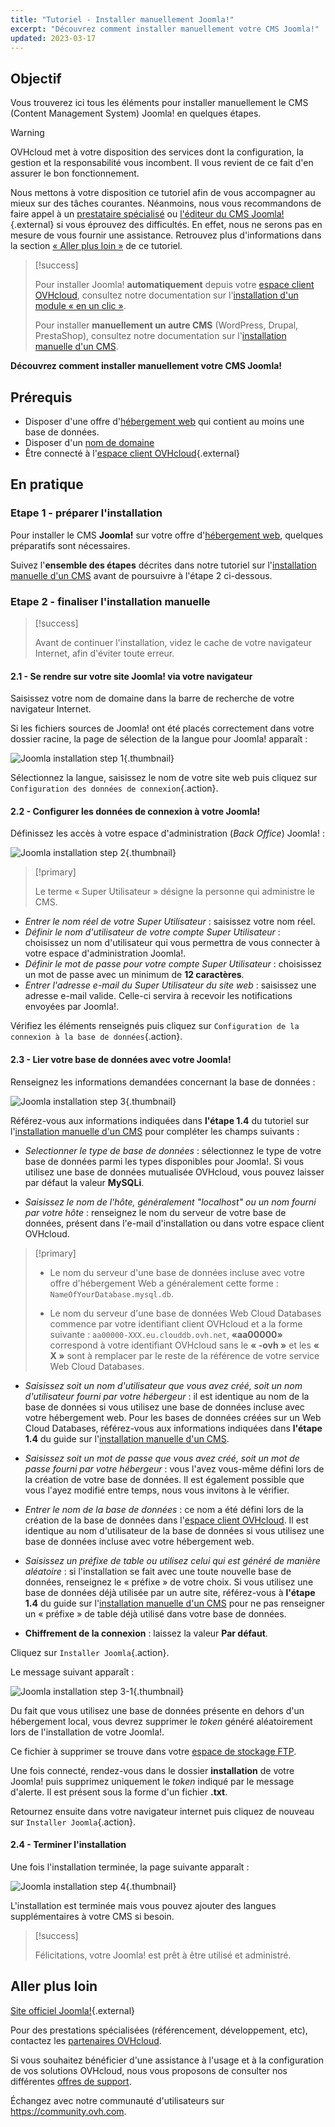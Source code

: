 ```yaml
---
title: "Tutoriel - Installer manuellement Joomla!"
excerpt: "Découvrez comment installer manuellement votre CMS Joomla!"
updated: 2023-03-17
---
```


## Objectif

Vous trouverez ici tous les éléments pour installer manuellement le CMS (Content Management System) Joomla! en quelques étapes.

> [!warning]
>
> OVHcloud met à votre disposition des services dont la configuration, la gestion et la responsabilité vous incombent. Il vous revient de ce fait d'en assurer le bon fonctionnement.
> 
> Nous mettons à votre disposition ce tutoriel afin de vous accompagner au mieux sur des tâches courantes. Néanmoins, nous vous recommandons de faire appel à un [prestataire spécialisé](https://partner.ovhcloud.com/fr/directory/) ou [l'éditeur du CMS Joomla!](https://www.joomla.org/){.external} si vous éprouvez des difficultés. En effet, nous ne serons pas en mesure de vous fournir une assistance. Retrouvez plus d'informations dans la section [« Aller plus loin »](#go-further) de ce tutoriel.
>

> [!success]
>
> Pour installer Joomla! **automatiquement** depuis votre [espace client OVHcloud](https://www.ovh.com/auth/?action=gotomanager&from=https://www.ovh.com/fr/&ovhSubsidiary=fr), consultez notre documentation sur l'[installation d'un module « en un clic »](/pages/web_cloud/web_hosting/cms_install_1_click_modules).
>
> Pour installer **manuellement un autre CMS** (WordPress, Drupal, PrestaShop), consultez notre documentation sur l'[installation manuelle d'un CMS](/pages/web_cloud/web_hosting/cms_manual_installation).
>

**Découvrez comment installer manuellement votre CMS Joomla!**

## Prérequis

- Disposer d'une offre d'[hébergement web](https://www.ovhcloud.com/fr/web-hosting/) qui contient au moins une base de données.
- Disposer d'un [nom de domaine](https://www.ovhcloud.com/fr/domains/)
- Être connecté à l'[espace client OVHcloud](https://www.ovh.com/auth/?action=gotomanager&from=https://www.ovh.com/fr/&ovhSubsidiary=fr){.external}

## En pratique

### Etape 1 - préparer l'installation <a name="step1"></a>

Pour installer le CMS **Joomla!** sur votre offre d'[hébergement web](https://www.ovhcloud.com/fr/web-hosting/), quelques préparatifs sont nécessaires.

Suivez l'**ensemble des étapes** décrites dans notre tutoriel sur l'[installation manuelle d'un CMS](/pages/web_cloud/web_hosting/cms_manual_installation) avant de poursuivre à l'étape 2 ci-dessous.

### Etape 2 - finaliser l'installation manuelle <a name="step2"></a>

> [!success]
>
> Avant de continuer l'installation, videz le cache de votre navigateur Internet, afin d'éviter toute erreur.
>

#### 2.1 - Se rendre sur votre site Joomla! via votre navigateur

Saisissez votre nom de domaine dans la barre de recherche de votre navigateur Internet.

Si les fichiers sources de Joomla! ont été placés correctement dans votre dossier racine, la page de sélection de la langue pour Joomla! apparaît :

![Joomla installation step 1](images/Joomla-install-select-language-1.png){.thumbnail}

Sélectionnez la langue, saisissez le nom de votre site web puis cliquez sur `Configuration des données de connexion`{.action}.

#### 2.2 - Configurer les données de connexion à votre Joomla!

Définissez les accès à votre espace d'administration (*Back Office*) Joomla! :

![Joomla installation step 2](images/Joomla-install-define-admin-2.png){.thumbnail}

> [!primary]
>
> Le terme « Super Utilisateur » désigne la personne qui administre le CMS.

- *Entrer le nom réel de votre Super Utilisateur* : saisissez votre nom réel.
- *Définir le nom d'utilisateur de votre compte Super Utilisateur* : choisissez un nom d'utilisateur qui vous permettra de vous connecter à votre espace d'administration Joomla!.
- *Définir le mot de passe pour votre compte Super Utilisateur* : choisissez un mot de passe avec un minimum de **12 caractères**.
- *Entrer l'adresse e-mail du Super Utilisateur du site web* : saisissez une adresse e-mail valide. Celle-ci servira à recevoir les notifications envoyées par Joomla!.

Vérifiez les éléments renseignés puis cliquez sur `Configuration de la connexion à la base de données`{.action}.

#### 2.3 - Lier votre base de données avec votre Joomla!

Renseignez les informations demandées concernant la base de données :

![Joomla installation step 3](images/Joomla-install-db-connect-3.png){.thumbnail}

Référez-vous aux informations indiquées dans **l'étape 1.4** du tutoriel sur l'[installation manuelle d'un CMS](/pages/web_cloud/web_hosting/cms_manual_installation) pour compléter les champs suivants :

- *Selectionner le type de base de données* : sélectionnez le type de votre base de données parmi les types disponibles pour Joomla!. Si vous utilisez une base de données mutualisée OVHcloud, vous pouvez laisser par défaut la valeur **MySQLi**.

- *Saisissez le nom de l'hôte, généralement "localhost" ou un nom fourni par votre hôte* : renseignez le nom du serveur de votre base de données, présent dans l'e-mail d'installation ou dans votre espace client OVHcloud.

> [!primary]
> 
> - Le nom du serveur d'une base de données incluse avec votre offre d'hébergement Web a généralement cette forme : `NameOfYourDatabase.mysql.db`. 
>
> - Le nom du serveur d'une base de données Web Cloud Databases commence par votre identifiant client OVHcloud et a la forme suivante : `aa00000-XXX.eu.clouddb.ovh.net`, **«aa00000»** correspond à votre identifiant OVHcloud sans le **« -ovh »** et les **« X »** sont à remplacer par le reste de la référence de votre service Web Cloud Databases.
>

- *Saisissez soit un nom d'utilisateur que vous avez créé, soit un nom d'utilisateur fourni par votre hébergeur* : il est identique au nom de la base de données si vous utilisez une base de données incluse avec votre hébergement web.
Pour les bases de données créées sur un Web Cloud Databases, référez-vous aux informations indiquées dans **l'étape 1.4** du guide sur l'[installation manuelle d'un CMS](/pages/web_cloud/web_hosting/cms_manual_installation).

- *Saisissez soit un mot de passe que vous avez créé, soit un mot de passe fourni par votre hébergeur* : vous l'avez vous-même défini lors de la création de votre base de données. Il est également possible que vous l'ayez modifié entre temps, nous vous invitons à le vérifier.

- *Entrer le nom de la base de données* : ce nom a été défini lors de la création de la base de données dans l'[espace client OVHcloud](https://www.ovh.com/auth/?action=gotomanager&from=https://www.ovh.com/fr/&ovhSubsidiary=fr). Il est identique au nom d'utilisateur de la base de données si vous utilisez une base de données incluse avec votre hébergement web.

- *Saisissez un préfixe de table ou utilisez celui qui est généré de manière aléatoire* : si l'installation se fait avec une toute nouvelle base de données, renseignez le « préfixe » de votre choix. Si vous utilisez une base de données déjà utilisée par un autre site, référez-vous à **l'étape 1.4** du guide sur l'[installation manuelle d'un CMS](/pages/web_cloud/web_hosting/cms_manual_installation) pour ne pas renseigner un « préfixe » de table déjà utilisé dans votre base de données.

- **Chiffrement de la connexion** : laissez la valeur **Par défaut**.

Cliquez sur `Installer Joomla`{.action}.

Le message suivant apparaît :

![Joomla installation step 3-1](images/Joomla-install-db-connect-3-1.png){.thumbnail}

Du fait que vous utilisez une base de données présente en dehors d'un hébergement local, vous devrez supprimer le *token* généré aléatoirement lors de l'installation de votre Joomla!.

Ce fichier à supprimer se trouve dans votre [espace de stockage FTP](/pages/web_cloud/web_hosting/ftp_connection).

Une fois connecté, rendez-vous dans le dossier **installation** de votre Joomla! puis supprimez uniquement le *token* indiqué par le message d'alerte. Il est présent sous la forme d'un fichier **.txt**.

Retournez ensuite dans votre navigateur internet puis cliquez de nouveau sur `Installer Joomla`{.action}.

#### 2.4 - Terminer l'installation

Une fois l'installation terminée, la page suivante apparaît :

![Joomla installation step 4](images/Joomla-install-ending-4.png){.thumbnail}

L'installation est terminée mais vous pouvez ajouter des langues supplémentaires à votre CMS si besoin.

>[!success]
>
> Félicitations, votre Joomla! est prêt à être utilisé et administré.
> 

## Aller plus loin <a name="go-further"></a>

[Site officiel Joomla!](https://joomla.org){.external}

Pour des prestations spécialisées (référencement, développement, etc), contactez les [partenaires OVHcloud](https://partner.ovhcloud.com/fr/directory/).

Si vous souhaitez bénéficier d'une assistance à l'usage et à la configuration de vos solutions OVHcloud, nous vous proposons de consulter nos différentes [offres de support](https://www.ovhcloud.com/fr/support-levels/).

Échangez avec notre communauté d'utilisateurs sur <https://community.ovh.com>.